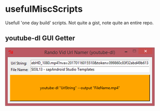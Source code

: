 # usefulMiscScripts
Usefull 'one day build' scripts. Not quite a gist, note quite an entire repo.


## youtube-dl GUI Getter
<img src="https://github.com/BiTinerary/usefulMiscScripts/blob/master/youtube-dlGuiGetter.png?raw=true">
